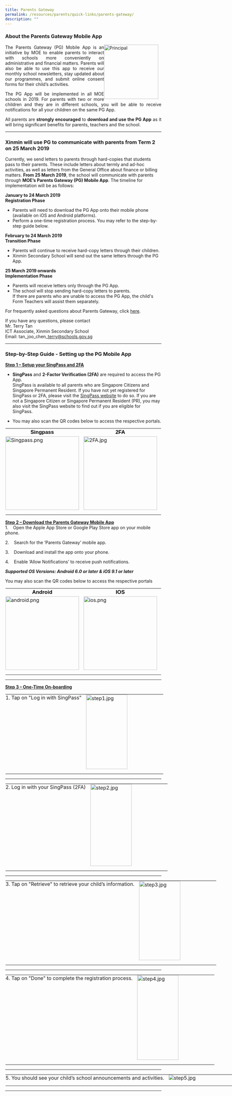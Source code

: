 ```yaml
---
title: Parents Gateway
permalink: /resources/parents/quick-links/parents-gateway/
description: ""
---
```

### About the Parents Gateway Mobile App

<p style="float:right; margin: 0 10px 0px 0">
<img style="width:175px" alt="Principal" src="/images/pg1.png"></p>
<p style="text-align:justify">
The Parents Gateway (PG) Mobile App is an initiative by MOE to enable parents to interact with schools more conveniently on administrative and financial matters. Parents will also be able to use this app to receive our monthly school newsletters, stay updated about our programmes, and submit online consent forms for their child’s activities.
	
<p style="text-align:justify">The PG App will be implemented in all MOE schools in 2019. For parents with two or more children and they are in different schools, you will be able to receive notifications for all your children on the same PG App. </p>

<p style="text-align:justify">All parents are <strong>strongly encouraged</strong> to 
<strong>download and use the PG App</strong> as it will bring significant benefits for parents, teachers and the school.</p>

-----

### Xinmin will use PG to communicate with parents from Term 2 on 25 March 2019

Currently, we send letters to parents through hard-copies that students pass to their parents. These include letters about termly and ad-hoc activities, as well as letters from the General Office about finance or billing matters.&nbsp;**From 25 March 2019**, the school will communicate with parents through&nbsp;**MOE’s Parents Gateway (PG) Mobile App**. The timeline for implementation will be as follows:

  

**January to 24 March 2019** <br>
**Registration Phase**

*   Parents will need to download the PG App onto their mobile phone (available on iOS and Android platforms).
*   Perform a one-time registration process. You may refer to the step-by-step guide below.

  

**February to 24 March 2019** <br>
**Transition Phase**

*   Parents will continue to receive hard-copy letters through their children.
*   Xinmin Secondary School will send out the same letters through the PG App.

  

**25 March 2019 onwards** <br>
**Implementation Phase**

*   Parents will receive letters only through the PG App.
*   The school will stop sending hard-copy letters to parents.  
    If there are parents who are unable to access the PG App, the child's Form Teachers will assist them separately.

  

For frequently asked questions about Parents Gateway, click&nbsp;[here](/files/Parents%20Gateway%20FAQs%20for%20Parents%20for%20Website.pdf).

  

If you have any questions, please contact <br>
Mr. Terry Tan <br>
ICT Associate, Xinmin Secondary School <br>
Email: tan\_joo\_chen\_terry@schools.gov.sg

  

* * *

  

### Step-by-Step Guide - Setting up the PG Mobile App

  

**<u>Step 1 – Setup your SingPass and 2FA</u>**

*   **SingPass**&nbsp;and&nbsp;**2-Factor Verification (2FA)**&nbsp;are required to access the PG App.  
    SingPass is available to all parents who are Singapore Citizens and Singapore Permanent Resident. If you have not yet registered for SingPass or 2FA, please visit the&nbsp;[SingPass website](https://www.singpass.gov.sg/main)&nbsp;to do so. If you are not a Singapore Citizen or Singapore Permanent Resident (PR), you may also visit the SingPass website to find out if you are eligible for SingPass.

  

*   You may also scan the QR codes below to access the respective portals.

  

<table style="margin: auto; outline: 0px; padding: 0px; border-collapse: collapse; clear: both; border: 1px solid transparent; table-layout: fixed;" class="ive_eobj_center ives_tab_kosong"><tbody style="margin: 0px; outline: 0px; padding: 0px;"><tr style="margin: 0px; outline: 0px; padding: 0px;"><td style="margin: 0px; outline: 0px; padding: 0px 15px 15px 0px; vertical-align: top;"><div style="margin: 0px; outline: 0px; padding: 0px; line-height: 24.99px; color: rgb(0, 0, 0); font-family: Helvetica, sans-serif; font-size: 17px; font-weight: 400; text-align: center;"><span style="margin: 0px; outline: 0px; padding: 0px; background-color: initial;"><b style="margin: 0px; outline: 0px; padding: 0px;">Singpass</b></span></div><img style="margin: auto; outline: 0px; padding: 0px; border: none; max-width: 100%; clear: both; display: block; width: 237px; height: 237px;" class="ive_eobj_center" alt="Singpass.png" src="/images/Singpass.png"></td><td style="margin: 0px; outline: 0px; padding: 0px 15px 15px 0px; vertical-align: top;"><div style="margin: 0px; outline: 0px; padding: 0px; line-height: 24.99px; color: rgb(0, 0, 0); font-family: Helvetica, sans-serif; font-size: 17px; font-weight: 400; text-align: center;"><span style="margin: 0px; outline: 0px; padding: 0px; background-color: initial;"><b style="margin: 0px; outline: 0px; padding: 0px;">2FA</b></span></div><img style="margin: auto; outline: 0px; padding: 0px; border: none; max-width: 100%; clear: both; display: block; width: 237px; height: 237px;" class="ive_eobj_center" alt="2FA.jpg" src="/images/2FA.jpeg"></td></tr></tbody></table>

  

**<u>Step 2 – Download the Parents Gateway Mobile App</u>** <br>
1.&nbsp;&nbsp; &nbsp;Open the Apple App Store or Google Play Store app on your mobile phone.

2.&nbsp;&nbsp; &nbsp;Search for the ‘Parents Gateway’ mobile app.

3.&nbsp;&nbsp; &nbsp;Download and install the app onto your phone.

4.&nbsp;&nbsp; &nbsp;Enable ‘Allow Notifications’ to receive push notifications.

**_Supported OS Versions: Android 6.0 or later &amp; iOS 9.1 or later_**

  

You may also scan the QR codes below to access the respective portals

  

<table style="margin: auto; outline: 0px; padding: 0px; border-collapse: collapse; clear: both; border: 1px solid transparent; table-layout: fixed;" class="ives_tab_kosong ive_eobj_center"><tbody style="margin: 0px; outline: 0px; padding: 0px;"><tr style="margin: 0px; outline: 0px; padding: 0px;"><td style="margin: 0px; outline: 0px; padding: 0px 15px 15px 0px; vertical-align: top;"><div style="margin: 0px; outline: 0px; padding: 0px; line-height: 24.99px; color: rgb(0, 0, 0); font-family: Helvetica, sans-serif; font-size: 17px; font-weight: 400; text-align: center;"><span style="margin: 0px; outline: 0px; padding: 0px; background-color: initial;"><b style="margin: 0px; outline: 0px; padding: 0px;">Android</b></span></div><img style="margin: auto; outline: 0px; padding: 0px; border: none; max-width: 100%; clear: both; display: block; width: 237px; height: 237px;" class="ive_eobj_center" alt="android.png" src="/images/android.png"></td><td style="margin: 0px; outline: 0px; padding: 0px 15px 15px 0px; vertical-align: top;"><div style="margin: 0px; outline: 0px; padding: 0px; line-height: 24.99px; color: rgb(0, 0, 0); font-family: Helvetica, sans-serif; font-size: 17px; font-weight: 400; text-align: center;"><span style="margin: 0px; outline: 0px; padding: 0px; background-color: initial;"><b style="margin: 0px; outline: 0px; padding: 0px;">IOS</b></span></div><img style="margin: auto; outline: 0px; padding: 0px; border: none; max-width: 100%; clear: both; display: block; width: 237px; height: 237px;" class="ive_eobj_center" alt="ios.png" src="/images/ios.png"></td></tr></tbody></table>

* * *

  

**<u>Step 3 – One-Time On-boarding</u>**

<table style="margin: auto; outline: 0px; padding: 0px; border-collapse: collapse; clear: both; border: 1px solid transparent; table-layout: fixed; width: 840px;" class="ive_eobj_center ives_tab_kosong"><tbody style="margin: 0px; outline: 0px; padding: 0px;"><tr style="margin: 0px; outline: 0px; padding: 0px;"><td style="margin: 0px; outline: 0px; padding: 0px 15px 15px 0px; vertical-align: top;">1. Tap on "Log in with SingPass"</td><td style="margin: 0px; outline: 0px; padding: 0px 15px 15px 0px; vertical-align: top;" width="234px"><img style="margin: 0px 10px 0px 0px; outline: 0px; padding: 0px; border: none; max-width: 100%; float: left; width: 133px; height: 240px;" class="ive_eobj_left" alt="step1.jpg" src="/images/step1.jpeg"></td></tr></tbody></table>

* * *

  

<table style="margin: auto; outline: 0px; padding: 0px; border-collapse: collapse; clear: both; border: 1px solid transparent; table-layout: fixed; width: 840px;" class="ive_eobj_center ives_tab_kosong"><tbody style="margin: 0px; outline: 0px; padding: 0px;"><tr style="margin: 0px; outline: 0px; padding: 0px;"><td style="margin: 0px; outline: 0px; padding: 0px 15px 15px 0px; vertical-align: top;">2. Log in with your SingPass (2FA)</td><td style="margin: 0px; outline: 0px; padding: 0px 15px 15px 0px; vertical-align: top;" width="234px"><img style="margin: 0px 10px 0px 0px; outline: 0px; padding: 0px; border: none; max-width: 100%; float: left; width: 133px; height: 264px;" class="ive_eobj_left" alt="step2.jpg" src="/images/step2.jpeg"></td></tr></tbody></table>

* * *

  

<table style="margin: auto; outline: 0px; padding: 0px; border-collapse: collapse; clear: both; border: 1px solid transparent; table-layout: fixed; width: 840px;" class="ive_eobj_center ives_tab_kosong"><tbody style="margin: 0px; outline: 0px; padding: 0px;"><tr style="margin: 0px; outline: 0px; padding: 0px;"><td style="margin: 0px; outline: 0px; padding: 0px 15px 15px 0px; vertical-align: top;">3. Tap on "Retrieve" to retrieve your child’s information.</td><td style="margin: 0px; outline: 0px; padding: 0px 15px 15px 0px; vertical-align: top;" width="234px"><img style="margin: 0px 10px 0px 0px; outline: 0px; padding: 0px; border: none; max-width: 100%; float: left; width: 133px; height: 255px;" class="ive_eobj_left" alt="step3.jpg" src="/images/step3.jpeg"></td></tr></tbody></table>

* * *

  

<table style="margin: auto; outline: 0px; padding: 0px; border-collapse: collapse; clear: both; border: 1px solid transparent; table-layout: fixed; width: 840px;" class="ive_eobj_center ives_tab_kosong"><tbody style="margin: 0px; outline: 0px; padding: 0px;"><tr style="margin: 0px; outline: 0px; padding: 0px;"><td style="margin: 0px; outline: 0px; padding: 0px 15px 15px 0px; vertical-align: top;">4. Tap on "Done" to complete the registration process.</td><td style="margin: 0px; outline: 0px; padding: 0px 15px 15px 0px; vertical-align: top;" width="234px"><img style="margin: 0px 10px 0px 0px; outline: 0px; padding: 0px; border: none; max-width: 100%; float: left; width: 133px; height: 273px;" class="ive_eobj_left" alt="step4.jpg" src="/images/step4.jpeg"></td></tr></tbody></table>

* * *

  

<table style="margin: auto; outline: 0px; padding: 0px; border-collapse: collapse; clear: both; border: 1px solid transparent; table-layout: fixed; width: 840px;" class="ive_eobj_center ives_tab_kosong"><tbody style="margin: 0px; outline: 0px; padding: 0px;"><tr style="margin: 0px; outline: 0px; padding: 0px;"><td style="margin: 0px; outline: 0px; padding: 0px 15px 15px 0px; vertical-align: top;">5. You should see your child’s school announcements and activities.</td><td style="margin: 0px; outline: 0px; padding: 0px 15px 15px 0px; vertical-align: top;" width="234px"><img style="margin: 0px 10px 0px 0px; outline: 0px; padding: 0px; border: none; max-width: 100%; float: left;" class="ive_eobj_left" alt="step5.jpg" src="/images/step5.jpeg"></td></tr></tbody></table>

* * *